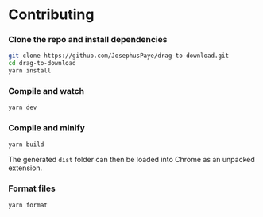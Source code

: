 # Contributing

### Clone the repo and install dependencies

```sh
git clone https://github.com/JosephusPaye/drag-to-download.git
cd drag-to-download
yarn install
```

### Compile and watch

```sh
yarn dev
```

### Compile and minify

```sh
yarn build
```

The generated `dist` folder can then be loaded into Chrome as an unpacked extension.


### Format files

```sh
yarn format
```
